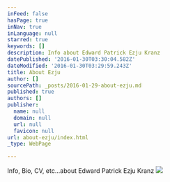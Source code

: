 ```yaml
---
inFeed: false
hasPage: true
inNav: true
inLanguage: null
starred: true
keywords: []
description: Info about Edward Patrick Ezju Kranz
datePublished: '2016-01-30T03:30:04.582Z'
dateModified: '2016-01-30T03:29:59.243Z'
title: About Ezju
author: []
sourcePath: _posts/2016-01-29-about-ezju.md
published: true
authors: []
publisher:
  name: null
  domain: null
  url: null
  favicon: null
url: about-ezju/index.html
_type: WebPage

---
```

Info, Bio, CV, etc...about Edward Patrick Ezju Kranz
![](https://the-grid-user-content.s3-us-west-2.amazonaws.com/7ad82a34-cb0d-40ad-af71-e2d3cfbe5182.jpg)